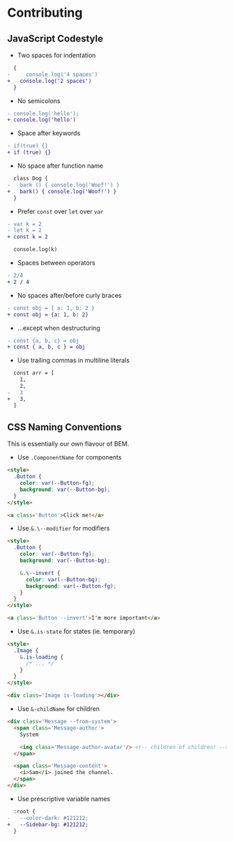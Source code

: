 # Contributing

## JavaScript Codestyle

* Two spaces for indentation

```diff
  {
-     console.log('4 spaces')
+   console.log('2 spaces')
  }
```

* No semicolons

```diff
- console.log('hello');
+ console.log('hello')
```

* Space after keywords

```diff
- if(true) {}
+ if (true) {}
```

* No space after function name

```diff
  class Dog {
-   bark () { console.log('Woof!') }
+   bark() { console.log('Woof!') }
  }
```

* Prefer `const` over `let` over `var`

```diff
- var k = 2
- let k = 2
+ const k = 2

  console.log(k)
```

* Spaces between operators

```diff
- 2/4
+ 2 / 4
```

* No spaces after/before curly braces

```diff
- const obj = { a: 1, b: 2 }
+ const obj = {a: 1, b: 2}
```

* ...except when destructuring

```diff
- const {a, b, c} = obj
+ const { a, b, c } = obj
```

* Use trailing commas in multiline literals

```diff
  const arr = [
    1,
    2,
-   3
+   3,
  ]
```

## CSS Naming Conventions

This is essentially our own flavour of BEM.

* Use `.ComponentName` for components

```html
<style>
  .Button {
    color: var(--Button-fg);
    background: var(--Button-bg);
  }
</style>

<a class='Button'>Click me!</a>
```

* Use `&.\--modifier` for modifiers

```html
<style>
  .Button {
    color: var(--Button-fg);
    background: var(--Button-bg);

    &.\--invert {
      color: var(--Button-bg);
      background: var(--Button-fg);
    }
  }
</style>

<a class='Button --invert'>I'm more important</a>
```

* Use `&.is-state` for states (ie. temporary)

```html
<style>
  .Image {
    &.is-loading {
      /* ... */
    }
  }
</style>

<div class='Image is-loading'></div>
```

* Use `&-childName` for children

```html
<div class='Message --from-system'>
  <span class='Message-author'>
    System

    <img class='Message-author-avatar'/> <!-- children of children! -->
  </span>

  <span class='Message-content'>
    <i>Sam</i> joined the channel.
  </span>
</div>
```

* Use prescriptive variable names

```diff
  :root {
-   --color-dark: #121212;
+   --Sidebar-bg: #121212;
  }
```
